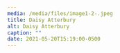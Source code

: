 ```yaml
---
media: /media/files/image1-2-.jpeg
title: Daisy Atterbury
alt: Daisy Atterbury
caption: ""
date: 2021-05-20T15:19:00-0500
---
```

